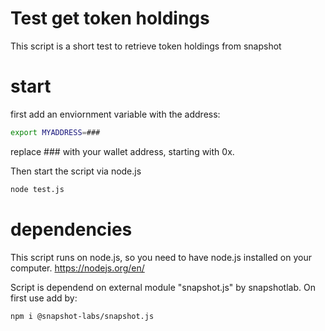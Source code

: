 # Test get token holdings

This script is a short test to retrieve token holdings from snapshot

# start

first add an enviornment variable with the address:

```sh
export MYADDRESS=###
```

replace ### with your wallet address, starting with 0x.

Then start the script via node.js

```sh
node test.js
```

# dependencies

This script runs on node.js, so you need to have node.js installed on your computer.
https://nodejs.org/en/

Script is dependend on external module "snapshot.js" by snapshotlab. On first use add by:

```sh
npm i @snapshot-labs/snapshot.js
```

